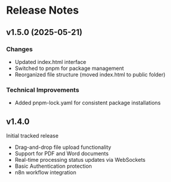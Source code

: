 # Release Notes

## v1.5.0 (2025-05-21)

### Changes
- Updated index.html interface
- Switched to pnpm for package management
- Reorganized file structure (moved index.html to public folder)

### Technical Improvements
- Added pnpm-lock.yaml for consistent package installations

## v1.4.0

Initial tracked release
- Drag-and-drop file upload functionality
- Support for PDF and Word documents
- Real-time processing status updates via WebSockets
- Basic Authentication protection
- n8n workflow integration

